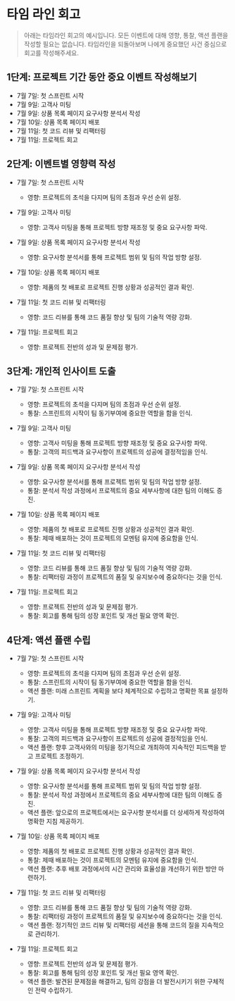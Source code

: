 # 타임 라인 회고

> 아래는 타임라인 회고의 예시입니다. 모든 이벤트에 대해 영향, 통찰, 액션 플랜을 작성할 필요는 없습니다. 타임라인을 되돌아보며 나에게 중요했던 사건 중심으로 회고를 작성해주세요.

## 1단계: 프로젝트 기간 동안 중요 이벤트 작성해보기
- 7월 7일: 첫 스프린트 시작
- 7월 9일: 고객사 미팅
- 7월 9일: 상품 목록 페이지 요구사항 분석서 작성
- 7월 10일: 상품 목록 페이지 배포
- 7월 11일: 첫 코드 리뷰 및 리팩터링
- 7월 11일: 프로젝트 회고

## 2단계: 이벤트별 영향력 작성
- 7월 7일: 첫 스프린트 시작
  - 영향: 프로젝트의 초석을 다지며 팀의 초점과 우선 순위 설정.

- 7월 9일: 고객사 미팅
  - 영향: 고객사 미팅을 통해 프로젝트 방향 재조정 및 중요 요구사항 파악.

- 7월 9일: 상품 목록 페이지 요구사항 분석서 작성
  - 영향: 요구사항 분석서를 통해 프로젝트 범위 및 팀의 작업 방향 설정.

- 7월 10일: 상품 목록 페이지 배포
  - 영향: 제품의 첫 배포로 프로젝트 진행 상황과 성공적인 결과 확인.

- 7월 11일: 첫 코드 리뷰 및 리팩터링
  - 영향: 코드 리뷰를 통해 코드 품질 향상 및 팀의 기술적 역량 강화.

- 7월 11일: 프로젝트 회고
  - 영향: 프로젝트 전반의 성과 및 문제점 평가.

## 3단계: 개인적 인사이트 도출
- 7월 7일: 첫 스프린트 시작
  - 영향: 프로젝트의 초석을 다지며 팀의 초점과 우선 순위 설정.
  - 통찰: 스프린트의 시작이 팀 동기부여에 중요한 역할을 함을 인식.

- 7월 9일: 고객사 미팅
  - 영향: 고객사 미팅을 통해 프로젝트 방향 재조정 및 중요 요구사항 파악.
  - 통찰: 고객의 피드백과 요구사항이 프로젝트의 성공에 결정적임을 인식.

- 7월 9일: 상품 목록 페이지 요구사항 분석서 작성
  - 영향: 요구사항 분석서를 통해 프로젝트 범위 및 팀의 작업 방향 설정.
  - 통찰: 분석서 작성 과정에서 프로젝트의 중요 세부사항에 대한 팀의 이해도 증진.

- 7월 10일: 상품 목록 페이지 배포
  - 영향: 제품의 첫 배포로 프로젝트 진행 상황과 성공적인 결과 확인.
  - 통찰: 제때 배포하는 것이 프로젝트의 모멘텀 유지에 중요함을 인식.

- 7월 11일: 첫 코드 리뷰 및 리팩터링
  - 영향: 코드 리뷰를 통해 코드 품질 향상 및 팀의 기술적 역량 강화.
  - 통찰: 리팩터링 과정이 프로젝트의 품질 및 유지보수에 중요하다는 것을 인식.

- 7월 11일: 프로젝트 회고
  - 영향: 프로젝트 전반의 성과 및 문제점 평가.
  - 통찰: 회고를 통해 팀의 성장 포인트 및 개선 필요 영역 확인.

## 4단계: 액션 플랜 수립
- 7월 7일: 첫 스프린트 시작
  - 영향: 프로젝트의 초석을 다지며 팀의 초점과 우선 순위 설정.
  - 통찰: 스프린트의 시작이 팀 동기부여에 중요한 역할을 함을 인식.
  - 액션 플랜: 미래 스프린트 계획을 보다 체계적으로 수립하고 명확한 목표 설정하기.

- 7월 9일: 고객사 미팅
  - 영향: 고객사 미팅을 통해 프로젝트 방향 재조정 및 중요 요구사항 파악.
  - 통찰: 고객의 피드백과 요구사항이 프로젝트의 성공에 결정적임을 인식.
  - 액션 플랜: 향후 고객사와의 미팅을 정기적으로 개최하여 지속적인 피드백을 받고 프로젝트 조정하기.

- 7월 9일: 상품 목록 페이지 요구사항 분석서 작성
  - 영향: 요구사항 분석서를 통해 프로젝트 범위 및 팀의 작업 방향 설정.
  - 통찰: 분석서 작성 과정에서 프로젝트의 중요 세부사항에 대한 팀의 이해도 증진.
  - 액션 플랜: 앞으로의 프로젝트에서는 요구사항 분석서를 더 상세하게 작성하여 명확한 지침 제공하기.

- 7월 10일: 상품 목록 페이지 배포
  - 영향: 제품의 첫 배포로 프로젝트 진행 상황과 성공적인 결과 확인.
  - 통찰: 제때 배포하는 것이 프로젝트의 모멘텀 유지에 중요함을 인식.
  - 액션 플랜: 추후 배포 과정에서의 시간 관리와 효율성을 개선하기 위한 방안 마련하기.

- 7월 11일: 첫 코드 리뷰 및 리팩터링
  - 영향: 코드 리뷰를 통해 코드 품질 향상 및 팀의 기술적 역량 강화.
  - 통찰: 리팩터링 과정이 프로젝트의 품질 및 유지보수에 중요하다는 것을 인식.
  - 액션 플랜: 정기적인 코드 리뷰 및 리팩터링 세션을 통해 코드의 질을 지속적으로 관리하기.

- 7월 11일: 프로젝트 회고
  - 영향: 프로젝트 전반의 성과 및 문제점 평가.
  - 통찰: 회고를 통해 팀의 성장 포인트 및 개선 필요 영역 확인.
  - 액션 플랜: 발견된 문제점을 해결하고, 팀의 강점을 더 발전시키기 위한 구체적인 전략 수립하기.

